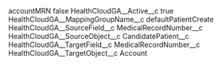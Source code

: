 <?xml version="1.0" encoding="UTF-8"?>
<CustomMetadata xmlns="http://soap.sforce.com/2006/04/metadata" xmlns:xsi="http://www.w3.org/2001/XMLSchema-instance" xmlns:xsd="http://www.w3.org/2001/XMLSchema">
    <label>accountMRN</label>
    <protected>false</protected>
    <values>
        <field>HealthCloudGA__Active__c</field>
        <value xsi:type="xsd:boolean">true</value>
    </values>
    <values>
        <field>HealthCloudGA__MappingGroupName__c</field>
        <value xsi:type="xsd:string">defaultPatientCreate</value>
    </values>
    <values>
        <field>HealthCloudGA__SourceField__c</field>
        <value xsi:type="xsd:string">MedicalRecordNumber__c</value>
    </values>
    <values>
        <field>HealthCloudGA__SourceObject__c</field>
        <value xsi:type="xsd:string">CandidatePatient__c</value>
    </values>
    <values>
        <field>HealthCloudGA__TargetField__c</field>
        <value xsi:type="xsd:string">MedicalRecordNumber__c</value>
    </values>
    <values>
        <field>HealthCloudGA__TargetObject__c</field>
        <value xsi:type="xsd:string">Account</value>
    </values>
</CustomMetadata>
